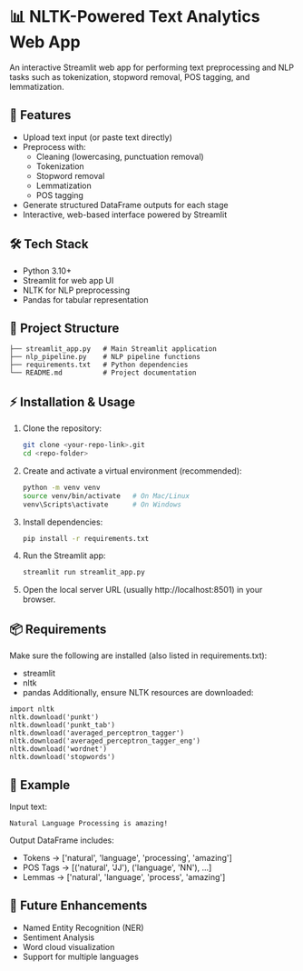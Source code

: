 # 📊 NLTK-Powered Text Analytics Web App

An interactive Streamlit web app for performing text preprocessing and NLP tasks such as tokenization, stopword removal, POS tagging, and lemmatization.  

## 🚀 Features
- Upload text input (or paste text directly)
- Preprocess with:
  - Cleaning (lowercasing, punctuation removal)
  - Tokenization
  - Stopword removal
  - Lemmatization
  - POS tagging
- Generate structured DataFrame outputs for each stage
- Interactive, web-based interface powered by Streamlit

## 🛠️ Tech Stack
- Python 3.10+
- Streamlit for web app UI
- NLTK for NLP preprocessing
- Pandas for tabular representation


## 📂 Project Structure
```
├── streamlit_app.py   # Main Streamlit application
├── nlp_pipeline.py    # NLP pipeline functions
├── requirements.txt   # Python dependencies
└── README.md          # Project documentation
```

## ⚡ Installation & Usage

1. Clone the repository:
   ```bash
   git clone <your-repo-link>.git
   cd <repo-folder>
    ```
2. Create and activate a virtual environment (recommended):
   ```bash
   python -m venv venv
   source venv/bin/activate   # On Mac/Linux
   venv\Scripts\activate      # On Windows
   ```
3. Install dependencies:
   ```bash
   pip install -r requirements.txt
   ```
4. Run the Streamlit app:
   ```bash
   streamlit run streamlit_app.py
   ```
5. Open the local server URL (usually http://localhost:8501) in your browser.

## 📦 Requirements
Make sure the following are installed (also listed in requirements.txt):
- streamlit
- nltk
- pandas
Additionally, ensure NLTK resources are downloaded:
```
import nltk
nltk.download('punkt')
nltk.download('punkt_tab')
nltk.download('averaged_perceptron_tagger')
nltk.download('averaged_perceptron_tagger_eng')
nltk.download('wordnet')
nltk.download('stopwords')
```

## 📝 Example
Input text:
```
Natural Language Processing is amazing!
```
Output DataFrame includes:
- Tokens → ['natural', 'language', 'processing', 'amazing']
- POS Tags → [('natural', 'JJ'), ('language', 'NN'), ...]
- Lemmas → ['natural', 'language', 'process', 'amazing']

## 📌 Future Enhancements

- Named Entity Recognition (NER)
- Sentiment Analysis
- Word cloud visualization
- Support for multiple languages